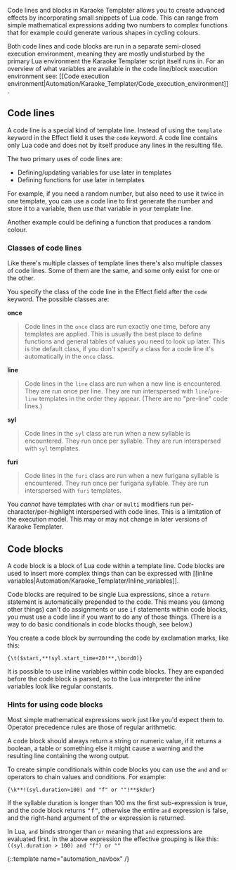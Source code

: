 Code lines and blocks in Karaoke Templater allows you to create advanced effects by incorporating small snippets of Lua code. This can range from simple mathematical expressions adding two numbers to complex functions that for example could generate various shapes in cycling colours.

Both code lines and code blocks are run in a separate semi-closed execution environment, meaning they are mostly undisturbed by the primary Lua environment the Karaoke Templater script itself runs in. For an overview of what variables are available in the code line/block execution environment see: [[Code execution environment|Automation/Karaoke_Templater/Code_execution_environment]].


## Code lines  ##


A code line is a special kind of template line. Instead of using the `template` keyword in the Effect field it uses the `code` keyword. A code line contains only Lua code and does not by itself produce any lines in the resulting file.

The two primary uses of code lines are:

* Defining/updating variables for use later in templates
* Defining functions for use later in templates

<div></div>

For example, if you need a random number, but also need to use it twice in one template, you can use a code line to first generate the number and store it to a variable, then use that variable in your template line.

Another example could be defining a function that produces a random colour.


### Classes of code lines  ###


Like there's multiple classes of template lines there's also multiple classes of code lines. Some of them are the same, and some only exist for one or the other.

You specify the class of the code line in the Effect field after the `code` keyword. The possible classes are:

**once**
> Code lines in the `once` class are run exactly one time, before any templates are applied. This is usually the best place to define functions and general tables of values you need to look up later.
> This is the default class, if you don't specify a class for a code line it's automatically in the `once` class.

**line**
> Code lines in the `line` class are run when a new line is encountered. They are run once per line. They are run interspersed with `line`/`pre-line` templates in the order they appear. (There are no "pre-line" code lines.)

**syl**
> Code lines in the `syl` class are run when a new syllable is encountered. They run once per syllable. They are run interspersed with `syl` templates.

**furi**
> Code lines in the `furi` class are run when a new furigana syllable is encountered. They run once per furigana syllable.  They are run interspersed with `furi` templates.

You _cannot_ have templates with `char` or `multi` modifiers run per-character/per-highlight interspersed with code lines. This is a limitation of the execution model. This may or may not change in later versions of Karaoke Templater.


## Code blocks  ##


A code block is a block of Lua code within a template line. Code blocks are used to insert more complex things than can be expressed with [[inline variables|Automation/Karaoke_Templater/Inline_variables]].

Code blocks are required to be single Lua expressions, since a `return` statement is automatically prepended to the code. This means you (among other things) can't do assignments or use `if` statements within code blocks, you must use a code line if you want to do any of those things. (There is a way to do basic conditionals in code blocks though, see below.)

You create a code block by surrounding the code by exclamation marks, like this:

    {\t($start,**!syl.start_time+20!**,\bord0)}

It is possible to use inline variables within code blocks. They are expanded before the code block is parsed, so to the Lua interpreter the inline variables look like regular constants.


### Hints for using code blocks  ###


Most simple mathematical expressions work just like you'd expect them to. Operator precedence rules are those of regular arithmetic.

A code block should always return a string or numeric value, if it returns a boolean, a table or something else it might cause a warning and the resulting line containing the wrong output.

To create simple conditionals within code blocks you can use the `and` and `or` operators to chain values and conditions. For example:

    {\k**!(syl.duration>100) and "f" or ""!**$kdur}

If the syllable duration is longer than 100 ms the first sub-expression is true, and the code block returns <tt>"f"</tt>, otherwise the entire `and` expression is false, and the right-hand argument of the `or` expression is returned.

In Lua, `and` binds stronger than `or` meaning that `and` expressions are evaluated first. In the above expression the effective grouping is like this: `((syl.duration > 100) and "f") or ""`

{::template name="automation_navbox" /}

